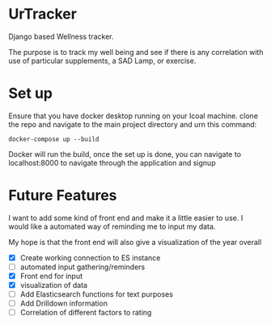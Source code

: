 # UrTracker
Django based Wellness tracker.  

The purpose is to track my well being and see if there is any correlation with use of particular supplements, a SAD Lamp, or exercise. 


# Set up

Ensure that you have docker desktop running on your lcoal machine. clone the repo and navigate to the main project directory and urn this command:

`docker-compose up --build`

Docker will run the build, once the set up is done, you can navigate to localhost:8000 to navigate through the application and signup

# Future Features
I want to add some kind of front end and make it a little easier to use. I would like a automated way of reminding me to input my data. 

My hope is that the front end will also give a visualization of the year overall

- [X] Create working connection to ES instance
- [ ] automated input gathering/reminders
- [X] Front end for input
- [X] visualization of data
- [ ] Add Elasticsearch functions for text purposes
- [ ] Add Drilldown information
- [ ] Correlation of different factors to rating
